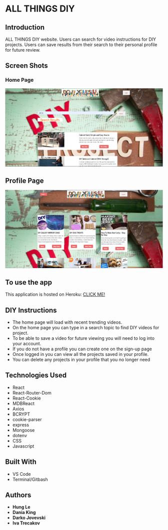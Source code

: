 # ALL THINGS DIY

## Introduction

ALL THINGS DIY website. Users can search for video instructions for DIY projects. Users can save results from their search to their personal profile for future review.

## Screen Shots

### Home Page

![Home](https://github.com/hungle913/images/blob/master/DIY/Home_ScreenShot.PNG?raw=true "Home Screen")

## Profile Page

![Home](https://github.com/hungle913/images/blob/master/DIY/Profile_ScreenShot.PNG?raw=true "Home Screen")

## To use the app

This application is hosted on Heroku: [CLICK ME!](https://allthingsdiy.herokuapp.com/)

## DIY Instructions

  * The home page will load with recent trending videos. 
  * On the home page you can type in a search topic to find DIY videos for project.
  * To be able to save a video for future viewing you will need to log into your account.
  * If you do not have a profile you can create one on the sign-up page
  * Once logged in you can view all the projects saved in your profile. 
  * You can delete any projects in your profile that you no longer need

## Technologies Used

* React
* React-Router-Dom
* React-Cookie
* MDBReact
* Axios
* BCRYPT
* cookie-parser
* express
* Mongoose
* dotenv
* CSS
* Javascript

## Built With

* VS Code
* Terminal/Gitbash

## Authors

* **Hung Le**
* **Dania King**
* **Darko Jovevski**
* **Iva Trecakov**



